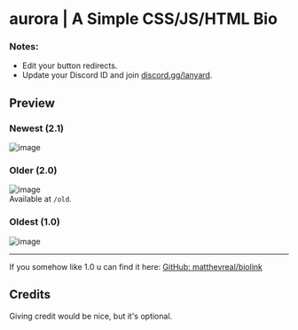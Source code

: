 # aurora | A Simple CSS/JS/HTML Bio  

### Notes:  
- Edit your button redirects.  
- Update your Discord ID and join [discord.gg/lanyard](https://discord.gg/lanyard).  

## Preview  

### Newest (2.1)  
![image](https://github.com/user-attachments/assets/2d6a22f7-e219-4c3b-87c5-f381311652c1)  

### Older (2.0)  
![image](https://github.com/user-attachments/assets/95797aa5-9109-49d0-bb50-eae24d5b8e65)  
Available at `/old`.  

### Oldest (1.0)  
![image](https://github.com/user-attachments/assets/5ff2ebe0-2c9c-4556-8fa9-ee0973482760)  

---  

If you somehow like 1.0 u can find it here:
[GitHub: matthevreal/biolink](https://github.com/matthevreal/biolink)  

## Credits  
Giving credit would be nice, but it's optional. 
